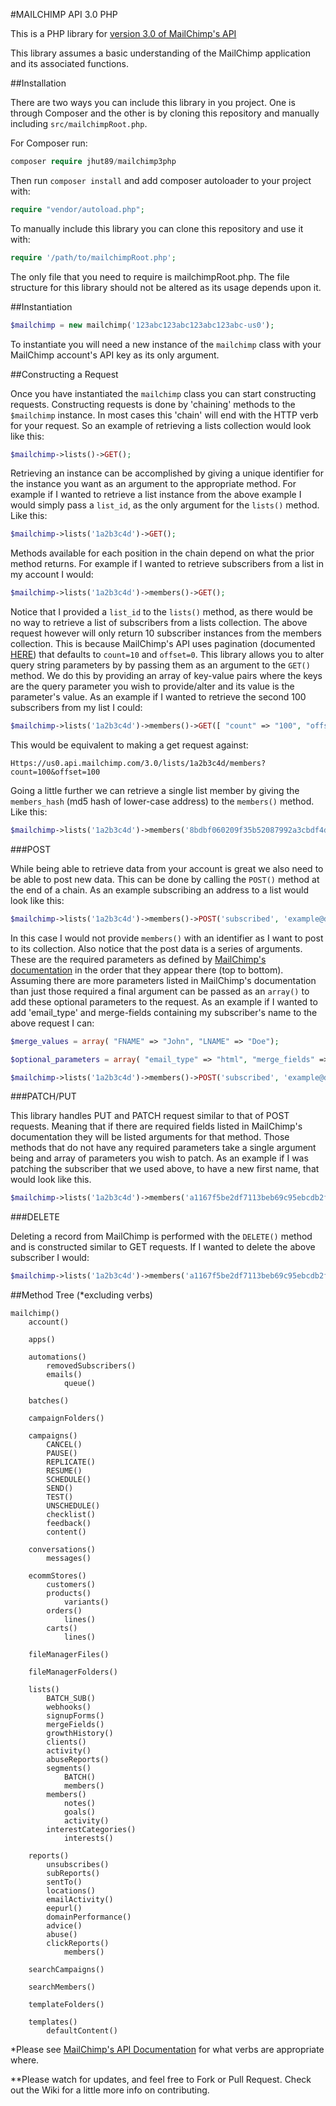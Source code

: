 #MAILCHIMP API 3.0 PHP

This is a PHP library for [version 3.0 of MailChimp's API](https://developer.mailchimp.com)

This library assumes a basic understanding of the MailChimp application and its associated functions. 

##Installation

There are two ways you can include this library in you project. One is through Composer and the other is by cloning this repository and manually including `src/mailchimpRoot.php`.

For Composer run:

```php
composer require jhut89/mailchimp3php
```

Then run `composer install` and add composer autoloader to your project with:

```php
require "vendor/autoload.php";
```

To manually include this library you can clone this repository and use it with:

```php
require '/path/to/mailchimpRoot.php';
```

The only file that you need to require is mailchimpRoot.php. The file structure for this library should not be altered as its usage depends upon it.

##Instantiation

```php
$mailchimp = new mailchimp('123abc123abc123abc123abc-us0');
```

To instantiate you will need a new instance of the `mailchimp` class with your MailChimp account's API key as its only argument.

##Constructing a Request

Once you have instantiated the `mailchimp` class you can start constructing requests. Constructing requests is done by 'chaining' methods to the `$mailchimp` instance. In most cases this 'chain' will end with the HTTP verb for your request. So an example of retrieving a lists collection would look like this:

```php
$mailchimp->lists()->GET();
```

Retrieving an instance can be accomplished by giving a unique identifier for the instance you want as an argument to the appropriate method. For example if I wanted to retrieve a list instance from the above example I would simply pass a `list_id`, as the only argument for the `lists()` method. Like this:

```php
$mailchimp->lists('1a2b3c4d')->GET();
```

Methods available for each position in the chain depend on what the prior method returns. For example if I wanted to retrieve subscribers from a list in my account I would:

```php
$mailchimp->lists('1a2b3c4d')->members()->GET();
```

Notice that I provided a `list_id` to the `lists()` method, as there would be no way to retrieve a list of subscribers from a lists collection. The above request however will only return 10 subscriber instances from the members collection. This is because MailChimp's API uses pagination (documented [HERE](http://developer.mailchimp.com/documentation/mailchimp/guides/get-started-with-mailchimp-api-3/#parameters)) that defaults to `count=10` and `offset=0`. This library allows you to alter query string parameters by by passing them as an argument to the `GET()` method. We do this by providing an array of key-value pairs where the keys are the query parameter you wish to provide/alter and its value is the parameter's value. As an example if I wanted to retrieve the second 100 subscribers from my list I could:

```php
$mailchimp->lists('1a2b3c4d')->members()->GET([ "count" => "100", "offset" => "100"]);
```

This would be equivalent to making a get request against:

```
Https://us0.api.mailchimp.com/3.0/lists/1a2b3c4d/members?count=100&offset=100
```

Going a little further we can retrieve a single list member by giving the `members_hash` (md5 hash of lower-case address) to the `members()` method. Like this:

```php
$mailchimp->lists('1a2b3c4d')->members('8bdbf060209f35b52087992a3cbdf4d7')->GET();
```

###POST

While being able to retrieve data from your account is great we also need to be able to post new data. This can be done by calling the `POST()` method at the end of a chain. As an example subscribing an address to a list would look like this:

```php
$mailchimp->lists('1a2b3c4d')->members()->POST('subscribed', 'example@domain.com');
```

In this case I would not provide `members()` with an identifier as I want to post to its collection. Also notice that the post data is a series of arguments. These are the required parameters as defined by [MailChimp's documentation](http://developer.mailchimp.com/documentation/mailchimp/reference/lists/members/#create-post_lists_list_id_members) in the order that they appear there (top to bottom). Assuming there are more parameters listed in MailChimp's documentation than just those required a final argument can be passed as an `array()` to add these optional parameters to the request. As an example if I wanted to add 'email_type' and merge-fields containing my subscriber's name to the above request I can:

```php
$merge_values = array( "FNAME" => "John", "LNAME" => "Doe");

$optional_parameters = array( "email_type" => "html", "merge_fields" => $merge_values )

$mailchimp->lists('1a2b3c4d')->members()->POST('subscribed', 'example@domain.com', $optional_parameters);
```

###PATCH/PUT

This library handles PUT and PATCH request similar to that of POST requests. Meaning that if there are required fields listed in MailChimp's documentation they will be listed arguments for that method. Those methods that do not have any required parameters take a single argument being and array of parameters you wish to patch. As an example if I was patching the subscriber that we used above, to have a new first name, that would look like this.

```php
$mailchimp->lists('1a2b3c4d')->members('a1167f5be2df7113beb69c95ebcdb2fd')->PATCH( [ "merge_fields" => ["FNAME" => "Jane"] ] );
```

###DELETE

Deleting a record from MailChimp is performed with the `DELETE()` method and is constructed similar to GET requests. If I wanted to delete the above subscriber I would:

```php
$mailchimp->lists('1a2b3c4d')->members('a1167f5be2df7113beb69c95ebcdb2fd')->DELETE();
```

##Method Tree (\*excluding verbs)

	mailchimp()
		account()

		apps()

		automations()
	  		removedSubscribers()
	    	emails()
	    		queue()

	    batches()

	    campaignFolders()

	    campaigns()
	    	CANCEL()
	    	PAUSE()
	    	REPLICATE()
	    	RESUME()
	    	SCHEDULE()
	    	SEND()
	    	TEST()
	    	UNSCHEDULE()
	    	checklist()
	    	feedback()
	    	content()

	    conversations()
	    	messages()

	    ecommStores()
	    	customers()
	    	products()
	    		variants()
	    	orders()
	    		lines()
	    	carts()
	    		lines()

	    fileManagerFiles()

	    fileManagerFolders()

	    lists()
	    	BATCH_SUB()
	    	webhooks()
	    	signupForms()
	    	mergeFields()
	    	growthHistory()
	    	clients()
	    	activity()
	    	abuseReports()
	    	segments()
	    		BATCH()
	    		members()
	    	members()
	    		notes()
	    		goals()
	    		activity()
	       	interestCategories()
	       		interests()

	    reports()
	    	unsubscribes()
	    	subReports()
	    	sentTo()
	    	locations()
	    	emailActivity()
	    	eepurl()
	    	domainPerformance()
	    	advice()
	    	abuse()
	    	clickReports()
	    		members()

	    searchCampaigns()

	    searchMembers()

	    templateFolders()

	    templates()
	    	defaultContent()

\*Please see [MailChimp's API Documentation](http://developer.mailchimp.com/documentation/mailchimp/reference/overview/) for what verbs are appropriate where.

\*\*Please watch for updates, and feel free to Fork or Pull Request. Check out the Wiki for a little more info on contributing.




